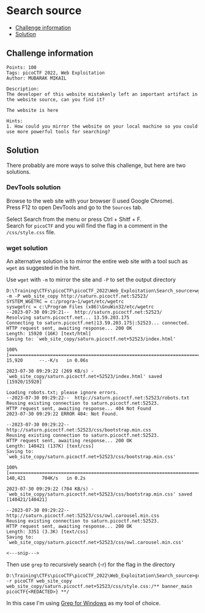 # Search source

- [Challenge information](#challenge-information)
- [Solution](#solution)

## Challenge information
```
Points: 100
Tags: picoCTF 2022, Web Exploitation
Author: MUBARAK MIKAIL

Description:
The developer of this website mistakenly left an important artifact in the website source, can you find it?

The website is here

Hints:
1. How could you mirror the website on your local machine so you could use more powerful tools for searching?
```

## Solution

There probably are more ways to solve this challenge, but here are two solutions.

### DevTools solution

Browse to the web site with your browser (I used Google Chrome).  
Press F12 to open DevTools and go to the `Sources` tab.

Select Search from the menu or press Ctrl + Shitf + F.  
Search for `picoCTF` and you will find the flag in a comment in the `/css/style.css` file.

### wget solution

An alternative solution is to mirror the entire web site with a tool such as `wget` as suggested in the hint.

Use `wget` with `-m` to mirror the site and `-P` to set the output directory
```
D:\Training\CTFs\picoCTF\picoCTF_2022\Web_Exploitation\Search_source>wget -m -P web_site_copy http://saturn.picoctf.net:52523/
SYSTEM_WGETRC = c:/progra~1/wget/etc/wgetrc
syswgetrc = c:\Program Files (x86)\GnuWin32/etc/wgetrc
--2023-07-30 09:29:21--  http://saturn.picoctf.net:52523/
Resolving saturn.picoctf.net... 13.59.203.175
Connecting to saturn.picoctf.net|13.59.203.175|:52523... connected.
HTTP request sent, awaiting response... 200 OK
Length: 15920 (16K) [text/html]
Saving to: `web_site_copy/saturn.picoctf.net+52523/index.html'

100%[============================================================================================================>] 15,920      --.-K/s   in 0.06s

2023-07-30 09:29:22 (269 KB/s) - `web_site_copy/saturn.picoctf.net+52523/index.html' saved [15920/15920]

Loading robots.txt; please ignore errors.
--2023-07-30 09:29:22--  http://saturn.picoctf.net:52523/robots.txt
Reusing existing connection to saturn.picoctf.net:52523.
HTTP request sent, awaiting response... 404 Not Found
2023-07-30 09:29:22 ERROR 404: Not Found.

--2023-07-30 09:29:22--  http://saturn.picoctf.net:52523/css/bootstrap.min.css
Reusing existing connection to saturn.picoctf.net:52523.
HTTP request sent, awaiting response... 200 OK
Length: 140421 (137K) [text/css]
Saving to: `web_site_copy/saturn.picoctf.net+52523/css/bootstrap.min.css'

100%[============================================================================================================>] 140,421      704K/s   in 0.2s

2023-07-30 09:29:22 (704 KB/s) - `web_site_copy/saturn.picoctf.net+52523/css/bootstrap.min.css' saved [140421/140421]

--2023-07-30 09:29:22--  http://saturn.picoctf.net:52523/css/owl.carousel.min.css
Reusing existing connection to saturn.picoctf.net:52523.
HTTP request sent, awaiting response... 200 OK
Length: 3351 (3.3K) [text/css]
Saving to: `web_site_copy/saturn.picoctf.net+52523/css/owl.carousel.min.css'

<---snip--->
```

Then use `grep` to recursively search (-r) for the flag in the directory
```
D:\Training\CTFs\picoCTF\picoCTF_2022\Web_Exploitation\Search_source>grep -r picoCTF web_site_copy
web_site_copy/saturn.picoctf.net+52523/css/style.css:/** banner_main picoCTF{<REDACTED>} **/
```

In this case I'm using [Grep for Windows](https://gnuwin32.sourceforge.net/packages/grep.htm) as my tool of choice.
